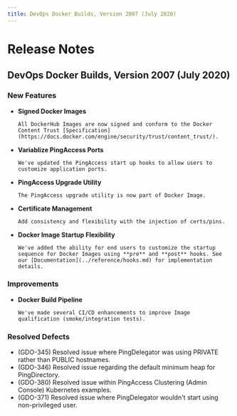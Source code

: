 ```yaml
---
title: DevOps Docker Builds, Version 2007 (July 2020)
---
```

# Release Notes

## DevOps Docker Builds, Version 2007 (July 2020)

### New Features

- **Signed Docker Images**

      All DockerHub Images are now signed and conform to the Docker Content Trust [Specification](https://docs.docker.com/engine/security/trust/content_trust/).

- **Variablize PingAccess Ports**

      We've updated the PingAccess start up hooks to allow users to customize application ports.

- **PingAccess Upgrade Utility**

      The PingAccess upgrade utility is now part of Docker Image.

- **Certificate Management**

      Add consistency and flexibility with the injection of certs/pins.

- **Docker Image Startup Flexibility**

      We've added the ability for end users to customize the startup sequence for Docker Images using **pre** and **post** hooks. See our [Documentation](../reference/hooks.md) for implementation details.

### Improvements

- **Docker Build Pipeline**

      We've made several CI/CD enhancements to improve Image qualification (smoke/integration tests).

### Resolved Defects

- (GDO-345) Resolved issue where PingDelegator was using PRIVATE rather than PUBLIC hostnames.
- (GDO-346) Resolved issue regarding the default minimum heap for PingDirectory.
- (GDO-380) Resolved issue within PingAccess Clustering (Admin Console) Kubernetes examples.
- (GDO-371) Resolved issue where PingDelegator wouldn't start using non-privileged user.
